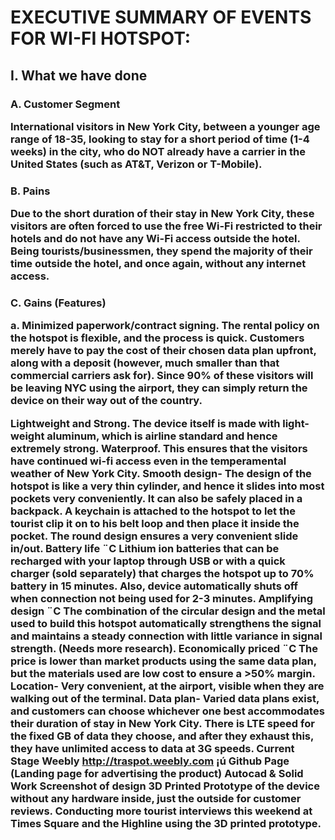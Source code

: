 # EXECUTIVE SUMMARY OF EVENTS FOR WI-FI HOTSPOT: 
<h2> I. What we have done 
  <h3>A. Customer Segment

International visitors in New York City, between a younger age range of 18-35, looking to stay for a short period of time (1-4 weeks) in the city, who do NOT already have a carrier in the United States (such as AT&T, Verizon or T-Mobile).

  <h3>B. Pains

Due to the short duration of their stay in New York City, these visitors are often forced to use the free Wi-Fi restricted to their hotels and do not have any Wi-Fi access outside the hotel. Being tourists/businessmen, they spend the majority of their time outside the hotel, and once again, without any internet access.

<h3>C. Gains (Features) 

   <b><p>a. Minimized paperwork/contract signing.</b> The rental policy on the hotspot is flexible, and the process is quick. Customers merely have to pay the cost of their chosen data plan upfront, along with a deposit (however, much smaller than that commercial carriers ask for). Since 90% of these visitors will be leaving NYC using the airport, they can simply return the device on their way out of the country.</p>
Lightweight and Strong. The device itself is made with light-weight aluminum, which is airline standard and hence extremely strong.
Waterproof. This ensures that the visitors have continued wi-fi access even in the temperamental weather of New York City.
 Smooth design- The design of the hotspot is like a very thin cylinder, and hence it slides into most pockets very conveniently. It can also be safely placed in a backpack. A keychain is attached to the hotspot to let the tourist clip it on to his belt loop and then place it inside the pocket. The round design ensures a very convenient slide in/out.
Battery life ¨C Lithium ion batteries that can be recharged with your laptop through USB or with a quick charger (sold separately) that charges the hotspot up to 70% battery in 15 minutes. Also, device automatically shuts off when connection not being used for 2-3 minutes.
Amplifying design ¨C The combination of the circular design and the metal used to build this hotspot automatically strengthens the signal and maintains a steady connection with little variance in signal strength. (Needs more research).
Economically priced ¨C The price is lower than market products using the same data plan, but the materials used are low cost to ensure a >50% margin.
Location- Very convenient, at the airport, visible when they are walking out of the terminal.
Data plan- Varied data plans exist, and customers can choose whichever one best accommodates their duration of stay in New York City. There is LTE speed for the fixed GB of data they choose, and after they exhaust this, they have unlimited access to data at 3G speeds.
Current Stage
Weebly 
http://traspot.weebly.com
¡ú Github Page (Landing page for advertising the product)
Autocad & Solid Work
Screenshot of design
3D Printed Prototype of the device without any hardware inside, just the outside for customer reviews. 
Conducting more tourist interviews this weekend at Times Square and the Highline using the 3D printed prototype. 
